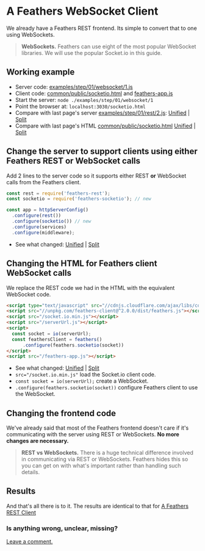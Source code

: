 # A Feathers WebSocket Client

We already have a Feathers REST frontend.
Its simple to convert that to one using WebSockets.

> **WebSockets.** Feathers can use eight of the most popular WebSocket libraries.
We will use the popular Socket.io in this guide.


## Working example

- Server code: [examples/step/01/websocket/1.js](https://github.com/feathersjs/feathers-docs/blob/master/examples/step/01/websocket/1.js)
- Client code: [common/public/socketio.html](https://github.com/feathersjs/feathers-docs/blob/master/examples/step/01/common/public/socketio.html)
and
[feathers-app.js](https://github.com/feathersjs/feathers-docs/blob/master/examples/step/01/common/public/feathers-app.js)
- Start the server: `node ./examples/step/01/websocket/1`
- Point the browser at: `localhost:3030/socketio.html`
- Compare with last page's server
[examples/step/01/rest/2.js](https://github.com/feathersjs/feathers-docs/blob/master/examples/step/01/rest/2.js):
[Unified](http://htmlpreview.github.io/?https://github.com/feathersjs/feathers-docs/blob/master/examples/step/_diff/01-websocket-1-line.html)
|
[Split](http://htmlpreview.github.io/?https://github.com/feathersjs/feathers-docs/blob/master/examples/step/_diff/01-websocket-1-side.html)
- Compare with last page's HTML
[common/public/socketio.html](https://github.com/feathersjs/feathers-docs/blob/master/examples/step/01/common/public/socketio.html)
[Unified](http://htmlpreview.github.io/?https://github.com/feathersjs/feathers-docs/blob/master/examples/step/_diff/01-websocket-socketio-line.html)
|
[Split](http://htmlpreview.github.io/?https://github.com/feathersjs/feathers-docs/blob/master/examples/step/_diff/01-websocket-socketio-side.html)


## Change the server to support clients using either Feathers REST **or** WebSocket calls

Add 2 lines to the server code so it supports
either REST **or** WebSocket calls from the Feathers client.

```javascript
const rest = require('feathers-rest');
const socketio = require('feathers-socketio'); // new

const app = httpServerConfig()
  .configure(rest())
  .configure(socketio()) // new
  .configure(services)
  .configure(middleware);
```
- See what changed:
[Unified](http://htmlpreview.github.io/?https://github.com/feathersjs/feathers-docs/blob/master/examples/step/_diff/01-websocket-1-line.html)
|
[Split](http://htmlpreview.github.io/?https://github.com/feathersjs/feathers-docs/blob/master/examples/step/_diff/01-websocket-1-side.html)

## Changing the HTML for Feathers client WebSocket calls

We replace the REST code we had in the HTML with the equivalent WebSocket code.

```html
<script type="text/javascript" src="//cdnjs.cloudflare.com/ajax/libs/core-js/2.1.4/core.min.js"></script>
<script src="//unpkg.com/feathers-client@^2.0.0/dist/feathers.js"></script>
<script src="/socket.io.min.js"></script>
<script src="/serverUrl.js"></script>
<script>
  const socket = io(serverUrl);
  const feathersClient = feathers()
      .configure(feathers.socketio(socket))
</script>
<script src="/feathers-app.js"></script>
```
- See what changed:
[Unified](http://htmlpreview.github.io/?https://github.com/feathersjs/feathers-docs/blob/master/examples/step/_diff/01-websocket-socketio-line.html)
|
[Split](http://htmlpreview.github.io/?https://github.com/feathersjs/feathers-docs/blob/master/examples/step/_diff/01-websocket-socketio-side.html)
- `src="/socket.io.min.js"` load the Socket.io client code.
- `const socket = io(serverUrl);` create a WebSocket.
- `.configure(feathers.socketio(socket))` configure Feathers client to use the WebSocket.

## Changing the frontend code

We've already said that most of the Feathers frontend doesn't care
if it's communicating with the server using REST or WebSockets.
**No more changes are necessary.**

> **REST vs WebSockets.**
There is a huge technical difference involved in communicating via REST or WebSockets.
Feathers hides this so you can get on with what's important
rather than handling such details.

## Results

And that's all there is to it.
The results are identical to that for [A Feathers REST Client](./rest-client.md)
 
### Is anything wrong, unclear, missing?
[Leave a comment.](https://github.com/feathersjs/feathers-guide/issues/new?title=Comment:Step-Basic-Socket-client&body=Comment:Step-Basic-Socket-client)
